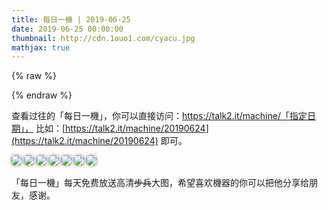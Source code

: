 ```yaml
---
title: 每日一機 | 2019-06-25       
date: 2019-06-25 00:00:00
thumbnail: http://cdn.1ouo1.com/cyacu.jpg
mathjax: true
---
```


{% raw %}
<style>

img{  
    border-radius: 5px;  
    box-shadow: 0px 0px 5px #888888;

    }  
#youngb{  
    border-radius: 0px;  
    box-shadow: 0px 0px 0px #FFFFFF;

    } 
         
</style>
{% endraw %}

查看过往的「每日一機」，你可以直接访问：https://talk2.it/machine/「指定日期」， 比如：[https://talk2.it/machine/20190624](https://talk2.it/machine/20190624) 即可。

![](http://cdn.1ouo1.com/ftcce.jpg)
![](http://cdn.1ouo1.com/187qb.jpg)
![](http://cdn.1ouo1.com/43w4h.jpg)
![](http://cdn.1ouo1.com/sv3tz.jpg)
![](http://cdn.1ouo1.com/qxsgw.jpg)
![](http://cdn.1ouo1.com/sd04b.jpg)
![](http://cdn.1ouo1.com/o6j0q.jpg)

「每日一機」每天免费放送高清~~步兵~~大图，希望喜欢機器的你可以把他分享给朋友，感谢。
